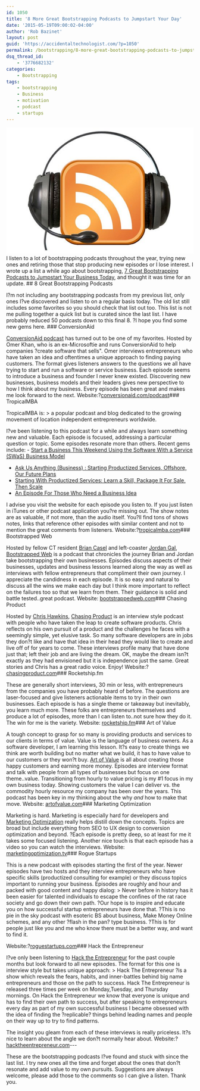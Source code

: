 ```yaml
---
id: 1050
title: '8 More Great Bootstrapping Podcasts to Jumpstart Your Day'
date: '2015-05-19T09:00:02-04:00'
author: 'Rob Bazinet'
layout: post
guid: 'https://accidentaltechnologist.com/?p=1050'
permalink: /bootstrapping/8-more-great-bootstrapping-podcasts-to-jumpstart-your-day/
dsq_thread_id:
    - '3776682132'
categories:
    - Bootstrapping
tags:
    - bootstrapping
    - Business
    - motivation
    - podcast
    - startups
---
```


![bootstrapping podcasts](/assets/img/2015/05/podcast.jpg "podcast.jpg") I listen to a lot of bootstrapping podcasts throughout the year, trying new ones and retiring those that stop producing new episodes or I lose interest. I wrote up a list a while ago about bootstrapping, [7 Great Bootstrapping Podcasts to Jumpstart Your Business Today](https://accidentaltechnologist.com/entrepreneurship/7-great-bootstrapping-podcasts-to-jumpstart-your-business-today), and thought it was time for an update. ## 8 Great Bootstrapping Podcasts

 I?m not including any bootstrapping podcasts from my previous list, only ones I?ve discovered and listen to on a regular basis today. The old list still includes some favorites so you should check that list out too. This list is not me pulling together a quick list but is curated since the last list. I have probably reduced 50 podcasts down to this final 8. ?I hope you find some new gems here. ### ConversionAid

 [ConversionAid podcast](https://www.conversionaid.com/podcast/) has turned out to be one of my favorites. Hosted by Omer Khan, who is an ex-Microsoftie and runs ConversionAid to help companies ?create software that sells". Omer interviews entrepreneurs who have taken an idea and oftentimes a unique approach to finding paying customers. The format gives listeners answers to the questions we all have trying to start and run a software or service business. Each episode seems to introduce a business and founder I never knew existed. Discovering new businesses, business models and their leaders gives new perspective to how I think about my business. Every episode has been great and makes me look forward to the next. Website:?[conversionaid.com/podcast](https://www.conversionaid.com/podcast/)### TropicalMBA

 TropicalMBA is: > a popular podcast and blog dedicated to the growing movement of location independent entrepreneurs worldwide.

 I?ve been listening to this podcast for a while and always learn something new and valuable. Each episode is focused, addressing a particular question or topic. Some episodes resonate more than others. Recent gems include: - [Start a Business This Weekend Using the Software With a Service (SWaS) Business Model](https://www.tropicalmba.com/swas/)
- [Ask Us Anything (Business) : Starting Productized Services, Offshore, Our Future Plans](https://www.tropicalmba.com/bizquestions/)
- [Starting With Productized Services: Learn a Skill, Package It For Sale, Then Scale](https://www.tropicalmba.com/shopifyninjas/)
- [An Episode For Those Who Need a Business Idea](https://www.tropicalmba.com/businessideas/)
 
 I advise you visit the website for each episode you listen to. If you just listen in iTunes or other podcast application you?re missing out. The show notes are as valuable, if not more, than the audio itself. You?ll find tons of shows notes, links that reference other episodes with similar content and not to mention the great comments from listeners. Website:?[tropicalmba.com](https://www.tropicalmba.com/)### Bootstrapped Web

 Hosted by fellow CT resident [Brian Casel](https://casjam.com/) and left-coaster [Jordan Gal](https://jordangal.com/), [Bootstrapped Web](https://bootstrappedweb.com/) is a podcast that chronicles the journey Brian and Jordan take bootstrapping their own businesses. Episodes discuss aspects of their businesses, updates and business lessons learned along the way as well as interviews with fellow entrepreneurs that compliment their own journey. I appreciate the candidness in each episode. It is so easy and natural to discuss all the wins we make each day but I think more important to reflect on the failures too so that we learn from them. Their guidance is solid and battle tested..great podcast. Website: [bootstrappedweb.com](https://bootstrappedweb.com)### Chasing Product

 Hosted by [Chris Hawkins](https://www.christopherhawkins.com/), [Chasing Product](https://www.chasingproduct.com/) is an interview style podcast with people who have taken the leap to create software products. Chris reflects on his own pursuit of a product and the challenges he faces with a seemingly simple, yet elusive task. So many software developers are in jobs they don?t like and have that idea in their head they would like to create and live off of for years to come. These interviews profile many that have done just that; left their job and are living the dream. OK, maybe the dream isn?t exactly as they had envisioned but it is independence just the same. Great stories and Chris has a great radio voice. Enjoy! Website:?[chasingproduct.com](https://www.chasingproduct.com/)### Rocketship.fm

 These are generally short interviews, 30 min or less, with entrepreneurs from the companies you have probably heard of before. The questions are laser-focused and give listeners actionable items to try in their own businesses. Each episode is has a single theme or takeaway but inevitably, you learn much more. These folks are entrepreneurs themselves and produce a lot of episodes, more than I can listen to..not sure how they do it. The win for me is the variety. Website: [rocketship.fm](https://rocketship.fm)### Art of Value

 A tough concept to grasp for so many is providing products and services to our clients in terms of value. Value is the language of business owners. As a software developer, I am learning this lesson. It?s easy to create things we think are worth building but no matter what we build, it has to have value to our customers or they won?t buy. [Art of Value](https://artofvalue.com/show/) is all about creating those happy customers and earning more money. Episodes are interview format and talk with people from all types of businesses but focus on one theme..value. Transitioning from hourly to value pricing is my #1 focus in my own business today. Showing customers the value I can deliver vs. the commodity hourly resource my company has been over the years. This podcast has been key in my thinking about the why *and* how to make that move. Website: [artofvalue.com](https://artofvalue.com/show/)### Marketing Optimization

 Marketing is hard. Marketing is especially hard for developers and [Marketing Optimization](https://marketingoptimization.tv/) really helps distill down the concepts. Topics are broad but include everything from SEO to UX design to conversion optimization and beyond. ?Each episode is pretty deep, so at least for me it takes some focused listening. Another nice touch is that each episode has a video so you can watch the interviews. Website: [marketingoptimization.tv](https://marketingoptimization.tv)### Rogue Startups

 This is a new podcast with episodes starting the first of the year. Newer episodes have two hosts and they interview entrepreneurs who have specific skills (productized consulting for example) or they discuss topics important to running your business. Episodes are roughly and hour and packed with good content and happy dialog: > Never before in history has it been easier for talented individuals to escape the confines of the rat race society and go down their own path. ?Our hope is to inspire and educate you on how successful startup entrepreneurs have done that. ?This is no pie in the sky podcast with esoteric BS about business, Make Money Online schemes, and any other ?flash in the pan? type business. ?This is for people just like you and me who know there must be a better way, and want to find it.

 Website:?[roguestartups.com](https://www.roguestartups.com/)### Hack the Entrepreneur

 I?ve only been listening to [Hack the Entrepreneur](https://hacktheentrepreneur.com/) for the past couple months but look forward to all new episodes. The format for this one is interview style but takes unique approach: > Hack The Entrepreneur ?is a show which reveals the fears, habits, and inner-battles behind big name entrepreneurs and those on the path to success. Hack The Entrepreneur is released three times per week on Monday,Tuesday, and Thursday mornings. On Hack the Entrepreneur we know that everyone is unique and has to find their own path to success, but after speaking to entrepreneurs every day as part of my own successful business I became obsessed with the idea of finding the ?replicable? things behind leading names and people on their way up to try to find patterns.

 The insight you gleam from each of these interviews is really priceless. It?s nice to learn about the angle we don?t normally hear about. Website:?[hacktheentrepreneur.com](https://hacktheentrepreneur.com/)---

 These are the bootstrapping podcasts I?ve found and stuck with since the last list. I try new ones all the time and forget about the ones that don?t resonate and add value to my own pursuits. Suggestions are always welcome, please add those to the comments so I can give a listen. Thank you.